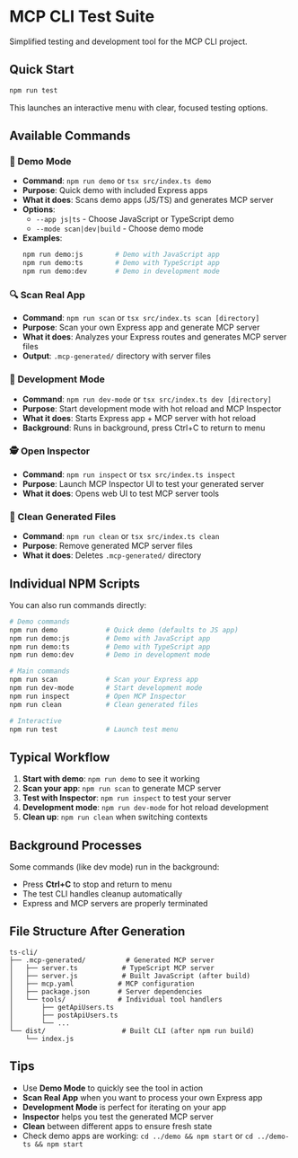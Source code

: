 # MCP CLI Test Suite

Simplified testing and development tool for the MCP CLI project.

## Quick Start

```bash
npm run test
```

This launches an interactive menu with clear, focused testing options.

## Available Commands

### 🎯 Demo Mode
- **Command**: `npm run demo` or `tsx src/index.ts demo`
- **Purpose**: Quick demo with included Express apps
- **What it does**: Scans demo apps (JS/TS) and generates MCP server
- **Options**: 
  - `--app js|ts` - Choose JavaScript or TypeScript demo
  - `--mode scan|dev|build` - Choose demo mode
- **Examples**:
  ```bash
  npm run demo:js        # Demo with JavaScript app
  npm run demo:ts        # Demo with TypeScript app  
  npm run demo:dev       # Demo in development mode
  ```

### 🔍 Scan Real App
- **Command**: `npm run scan` or `tsx src/index.ts scan [directory]`
- **Purpose**: Scan your own Express app and generate MCP server
- **What it does**: Analyzes your Express routes and generates MCP server files
- **Output**: `.mcp-generated/` directory with server files

### 🚀 Development Mode
- **Command**: `npm run dev-mode` or `tsx src/index.ts dev [directory]`
- **Purpose**: Start development mode with hot reload and MCP Inspector
- **What it does**: Starts Express app + MCP server with hot reload
- **Background**: Runs in background, press Ctrl+C to return to menu

### 🕵️ Open Inspector
- **Command**: `npm run inspect` or `tsx src/index.ts inspect`
- **Purpose**: Launch MCP Inspector UI to test your generated server
- **What it does**: Opens web UI to test MCP server tools

### 🧹 Clean Generated Files
- **Command**: `npm run clean` or `tsx src/index.ts clean`
- **Purpose**: Remove generated MCP server files
- **What it does**: Deletes `.mcp-generated/` directory

## Individual NPM Scripts

You can also run commands directly:

```bash
# Demo commands
npm run demo            # Quick demo (defaults to JS app)
npm run demo:js         # Demo with JavaScript app
npm run demo:ts         # Demo with TypeScript app
npm run demo:dev        # Demo in development mode

# Main commands
npm run scan            # Scan your Express app
npm run dev-mode        # Start development mode
npm run inspect         # Open MCP Inspector
npm run clean           # Clean generated files

# Interactive
npm run test            # Launch test menu
```

## Typical Workflow

1. **Start with demo**: `npm run demo` to see it working
2. **Scan your app**: `npm run scan` to generate MCP server
3. **Test with Inspector**: `npm run inspect` to test your server
4. **Development mode**: `npm run dev-mode` for hot reload development
5. **Clean up**: `npm run clean` when switching contexts

## Background Processes

Some commands (like dev mode) run in the background:
- Press **Ctrl+C** to stop and return to menu
- The test CLI handles cleanup automatically
- Express and MCP servers are properly terminated

## File Structure After Generation

```
ts-cli/
├── .mcp-generated/          # Generated MCP server
│   ├── server.ts           # TypeScript MCP server
│   ├── server.js           # Built JavaScript (after build)
│   ├── mcp.yaml           # MCP configuration
│   ├── package.json       # Server dependencies
│   └── tools/             # Individual tool handlers
│       ├── getApiUsers.ts
│       ├── postApiUsers.ts
│       └── ...
└── dist/                   # Built CLI (after npm run build)
    └── index.js
```

## Tips

- Use **Demo Mode** to quickly see the tool in action
- **Scan Real App** when you want to process your own Express app
- **Development Mode** is perfect for iterating on your app
- **Inspector** helps you test the generated MCP server
- **Clean** between different apps to ensure fresh state
- Check demo apps are working: `cd ../demo && npm start` or `cd ../demo-ts && npm start` 